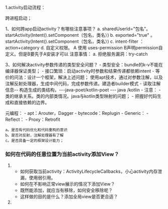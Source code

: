 1.activity启动流程：

跨进程启动；


1、如何跨app启动activity？有哪些注意事项？
    a. sharedUserId="包名"。 startActivity(Intent().setComponent（包名，类名）)
    b. exported="true" 。 startActivity(Intent().setComponent（包名，类名）)
    c. intent-filter ：action+category
    d. 自定义权限。 A 使用 uses-permission B声明permission自定义。但是B要先于A安装才可以
注意事情：
    a. 拒绝服务漏洞：try-catch


3、如何解决activity参数传递的类型安全问题？
    - 类型安全：bundle的k-v不能在编译器保证类型；
    - 接口繁琐：启动activity时参数和结果传递都依赖intent
    - 等价的问法：设计一个框架，解决上述问题；  使用apt技术，通过对参数注解，以及注解反射处理器，生成中间代码，完成参数传递。建造者builder模式
        - 读取注解信息-- 构造生成的类结构，---java-poet/kotlin-poet --- java /kotlin
        - 注意：
            - 类的继承关系。类的内部类情况。java与kotlin类型映射的问题；
            - 把握好代码生成和直接依赖的边界。



元编程：
        - apt：Arouter，Dagger
        - bytecode：Replugin
        - Generic：
        - Reflect：
        - Proxy：Retrofit



    a。是否有代码优化和代码重构的意识
    b。是否对反射，注解处理器有了解
    c。是否具备一定的框架设计能力；


### 如何在代码的任意位置为当前activity添加View？
1. 
    - 如何获取当前activity：ActivityLifecycleCallbacks，小心activity内存泄漏，使用弱引用。
    - 如何在不影响正常view展示的情况下添加View？
    - 既然能添加，就应当有移除，如何安全移除呢？
    - 这样做的目的是什么？添加全局view是否更合适？
2. 